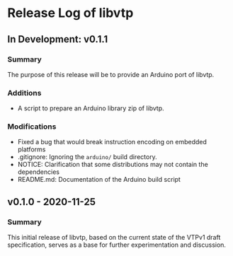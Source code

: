 # Release Log of libvtp

## In Development: v0.1.1
### Summary
The purpose of this release will be to provide an Arduino port of libvtp.

### Additions
- A script to prepare an Arduino library zip of libvtp.

### Modifications
- Fixed a bug that would break instruction encoding on embedded platforms
- .gitignore: Ignoring the `arduino/` build directory.
- NOTICE: Clarification that some distributions may not contain the dependencies
- README.md: Documentation of the Arduino build script

## v0.1.0 - 2020-11-25
### Summary
This initial release of libvtp, based on the current state of the VTPv1 draft 
specification, serves as a base for further experimentation and discussion.